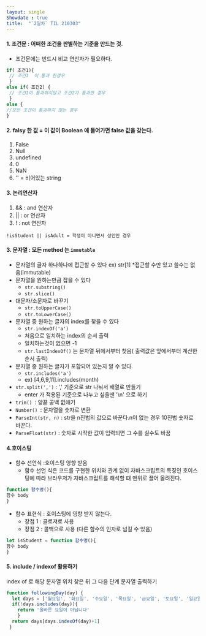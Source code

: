 ```yaml
---
layout: single
Showdate : true
title:  "`2일차` TIL 210303"
---
```


#### 1. 조건문 : 어떠한 조건을 판별하는 기준을 만드는 것.
- 조건문에는 반드시 비교 연산자가 필요하다.
```js
if( 조건1){
 // 조건1  이 통과 한경우
 }
else if( 조건2) {
 // 조건1이 통과하지않고 조건2가 통과한 경우
 }
else {
//모든 조건이 통과하지 않는 경우
}
```
 
#### 2. falsy 한 값 = 이 값이 Boolean 에 들어가면 false 값을 갖는다.
   1. False 
   2. Null
   3. undefined
   4. 0
   5. NaN
   6. '' = 비어있는 string

#### 3. 논리연산자
   1. && : and 연산자
   2. || : or 연산자
   3. ! : not 연산자

```
!isStudent || isAdult = 학생이 아니면서 성인인 경우
```
#### 3. 문자열 : 모든 method 는 `immutable`
- 문자열의 글자 하나하나에 접근할 수 있다 ex) str[1]
  *접근할 수만 있고 쓸수는 없음(immutable)
- 문자열을 원하는만큼 잡을 수 있다
  * `str.substring()`
  * `str.slice()`
- 대문자/소문자로 바꾸기
  * `str.toUpperCase()`
  * `str.toLowerCase()`
- 문자열 중 원하는 글자의 index를 찾을 수 있다
  * `str.indexOf('a')`
  * 처음으로 일치하는 index의 순서 출력
  * 일치하는것이 없으면 -1
  * `str.lastIndexOf()` 는 문자열 뒤에서부터 찾음( 출력값은 앞에서부터 계산한 순서 출력)
- 문자열 중 원하는 글자가 포함되어 있는지 알 수 있다.
  * `str.includes('a')`
  * ex) [4,6,9,11].includes(month)
- `str.split(',')` : ',' 기준으로 str 나눠서 배열로 만들기
  * enter 가 적용된 기준으로 나누고 싶을땐 '\n' 으로 하기
- `trim() `: 양끝 공백 없애기
- `Number() `: 문자열을 숫자로 변환
- `ParseInt(str, n)` : str을 n진법의 값으로 바꾼다.n이 없는 경우 10진법 숫자로 바꾼다.
- `ParseFloat(str)` : 숫자로 시작한 값이 입력되면 그 수를 실수도 바꿈 

#### 4.호이스팅
- 함수 선언식 :호이스팅 영향 받음
  * 함수 선언 식은 코드를 구현한 위치와 관계 없이 자바스크립트의 특징인
  호이스팅에 따라 브라우저가 자바스크립트를 해석할 떄 맨위로 끌어 올려진다.
```js
function 함수명(){
함수 body
}
```

- 함수 표현식 : 호이스팅에 영향 받지 않는다.
  * 장점 1 : 클로져로 사용
  * 장점 2 : 콜백으로 사용 (다른 함수의 인자로 넘길 수 있음)
```js
let isStudent = function 함수명(){
함수 body
}
```


#### 5. include / indexof 활용하기
index of 로 해당 문자열 위치 찾은 뒤 그 다음 단계 문자열 출력하기

```js
function followingDay(day) {
  let days = ['월요일', '화요일', '수요일', '목요일', '금요일', '토요일', '일요일', '월요일']
  if(!days.includes(day)){
    return '올바른 요일이 아닙니다'
    }
  return days[days.indexOf(day)+1]
 }
```


